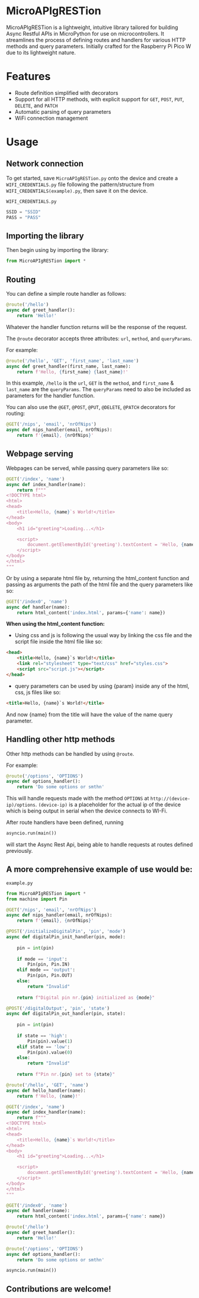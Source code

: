 # MicroAPIgRESTion

MicroAPIgRESTion is a lightweight, intuitive library tailored for building Async Restful APIs in MicroPython for use on microcontrollers. It streamlines the process of defining routes and handlers for various HTTP methods and query parameters. Initially crafted for the Raspberry Pi Pico W due to its lightweight nature.

# Features
- Route definition simplified with decorators
- Support for all HTTP methods, with explicit support for `GET`, `POST`, `PUT`, `DELETE`, and `PATCH`
- Automatic parsing of query parameters
- WiFi connection management

# Usage
## Network connection
To get started, save `MicroAPIgRESTion.py` onto the device and create a `WIFI_CREDENTIALS.py` file following the pattern/structure from `WIFI_CREDENTIALS(example).py`, then save it on the device.
```
WIFI_CREDENTIALS.py
```
```python
SSID = "SSID"
PASS = "PASS"
```
## Importing the library
Then begin using by importing the library:

```python
from MicroAPIgRESTion import *

```
## Routing
You can define a simple route handler as follows:

```python
@route('/hello')
async def greet_handler():
    return 'Hello!'
```
Whatever the handler function returns will be the response of the request.

The `@route` decorator accepts three attributes: `url`, `method`, and `queryParams`. 

For example:

```python
@route('/hello', 'GET', 'first_name', 'last_name')
async def greet_handler(first_name, last_name):
    return f'Hello, {first_name} {last_name}!'
```

In this example, `/hello` is the `url`, `GET` is the `method`, and `first_name` & `last_name` are the `queryParams`. The `queryParams` need to also be included as parameters for the handler function.

You can also use the `@GET`, `@POST`, `@PUT`, `@DELETE`, `@PATCH` decorators for routing:

```python
@GET('/nips', 'email', 'nrOfNips')
async def nips_handler(email, nrOfNips):
    return f'{email}, {nrOfNips}'
```
## Webpage serving
Webpages can be served, while passing query parameters like so:
```python
@GET('/index', 'name')
async def index_handler(name):
    return f"""
<!DOCTYPE html>
<html>
<head>
    <title>Hello, {name}`s World!</title>
</head>
<body>
    <h1 id="greeting">Loading...</h1>

    <script>
        document.getElementById('greeting').textContent = 'Hello, {name}`s World!';
    </script>
</body>
</html>
"""
```
Or by using a separate html file by, returning the html_content function and passing as arguments the path of the html file and the query parameters like so:
```python
@GET('/index0', 'name')
async def handler(name):
    return html_content('index.html', params={'name': name})
```
**When using the html_content function:**
 - Using css and js is following the usual way by linking the css file and the script file inside the html file like so:
```html
<head>
    <title>Hello, {name}`s World!</title>
    <link rel="stylesheet" type="text/css" href="styles.css">
    <script src="script.js"></script>
</head>
```
 - query parameters can be used by using {param} inside any of the html, css, js files like so:
```html
<title>Hello, {name}`s World!</title>
```
And now {name} from the title will have the value of the name query parameter.
## Handling other http methods
Other http methods can be handled by using `@route`.

For example:

```python
@route('/options', 'OPTIONS')
async def options_handler():
    return 'Do some options or smthn'
```
This will handle requests made with the method `OPTIONS` at `http://(device-ip)/options`.
`(device-ip)` is a placeholder for the actual ip of the device which is being output in serial when the device connects to WI-Fi.

After route handlers have been defined, running 

```python
asyncio.run(main())
```
will start the Async Rest Api, being able to handle requests at routes defined previously.

## A more comprehensive example of use would be:
```
example.py
```
```python
from MicroAPIgRESTion import *
from machine import Pin

@GET('/nips', 'email', 'nrOfNips')
async def nips_handler(email, nrOfNips):
    return f'{email}, {nrOfNips}'

@POST('/initializeDigitalPin', 'pin', 'mode')
async def digitalPin_init_handler(pin, mode):
    
    pin = int(pin)
    
    if mode == 'input':
        Pin(pin, Pin.IN)
    elif mode == 'output':
        Pin(pin, Pin.OUT)
    else:
        return "Invalid"
    
    return f"Digital pin nr.{pin} initialized as {mode}"

@POST('/digitalOutput', 'pin', 'state')
async def digitalPin_out_handler(pin, state):
    
    pin = int(pin)
    
    if state == 'high':
        Pin(pin).value(1)
    elif state == 'low':
        Pin(pin).value(0)
    else:
        return "Invalid"
    
    return f"Pin nr.{pin} set to {state}"

@route('/hello', 'GET', 'name')
async def hello_handler(name):
    return f'Hello, {name}!'

@GET('/index', 'name')
async def index_handler(name):
    return f"""
<!DOCTYPE html>
<html>
<head>
    <title>Hello, {name}`s World!</title>
</head>
<body>
    <h1 id="greeting">Loading...</h1>

    <script>
        document.getElementById('greeting').textContent = 'Hello, {name}`s World!';
    </script>
</body>
</html>
"""

@GET('/index0', 'name')
async def handler(name):
    return html_content('index.html', params={'name': name})

@route('/hello')
async def greet_handler():
    return 'Hello!'

@route('/options', 'OPTIONS')
async def options_handler():
    return 'Do some options or smthn'

asyncio.run(main())
```
## Contributions are welcome!</h2>

